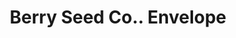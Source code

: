 ---
doi: 10.7916/D8VQ4DMK
date_other: '1906'
date_other_textual: '1906'
form: printed ephemera
genre:
- Envelopes
name:
- Berry Seed Co.
object_in_context_url: https://biggert.cul.columbia.edu/items/view/ave_biggert_00129
subject_hierarchical_geographic:
- Clarinda, Iowa, United States
subject_name:
- Berry Seed Co.
title: Berry Seed Co.. Envelope
sort_title: Berry Seed Co.. Envelope
call_number: ave_biggert_00129
coordinates:
- 40.737500000000004,-95.03583333333333
pid: ave_biggert_00129
identifiers: ave_biggert_00129
permalink: /biggert/ave_biggert_00129/
layout: iiif-image-page
---